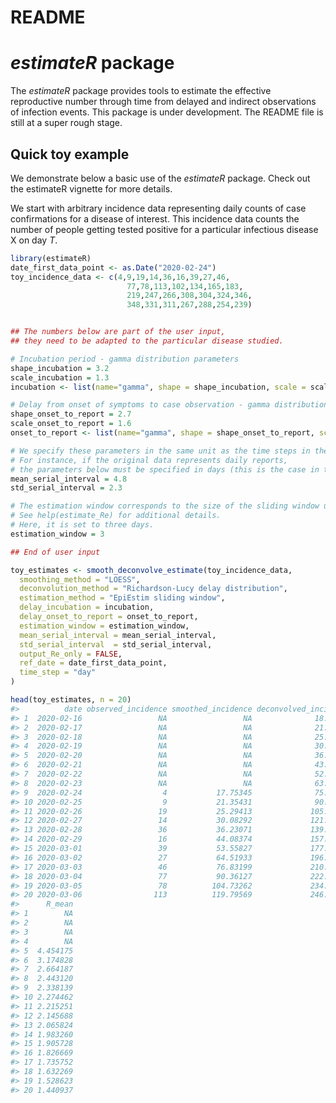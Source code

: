 README
================

# *estimateR* package

The *estimateR* package provides tools to estimate the effective
reproductive number through time from delayed and indirect observations
of infection events. This package is under development. The README file
is still at a super rough stage.

## Quick toy example

We demonstrate below a basic use of the *estimateR* package. Check out
the estimateR vignette for more details.

We start with arbitrary incidence data representing daily counts of case
confirmations for a disease of interest. This incidence data counts the
number of people getting tested positive for a particular infectious
disease X on day *T*.

``` r
library(estimateR)
date_first_data_point <- as.Date("2020-02-24")
toy_incidence_data <- c(4,9,19,14,36,16,39,27,46,
                          77,78,113,102,134,165,183,
                          219,247,266,308,304,324,346,
                          348,331,311,267,288,254,239)


## The numbers below are part of the user input, 
## they need to be adapted to the particular disease studied.

# Incubation period - gamma distribution parameters
shape_incubation = 3.2 
scale_incubation = 1.3
incubation <- list(name="gamma", shape = shape_incubation, scale = scale_incubation)

# Delay from onset of symptoms to case observation - gamma distribution parameters
shape_onset_to_report = 2.7
scale_onset_to_report = 1.6
onset_to_report <- list(name="gamma", shape = shape_onset_to_report, scale = scale_onset_to_report)

# We specify these parameters in the same unit as the time steps in the original observation data.
# For instance, if the original data represents daily reports,
# the parameters below must be specified in days (this is the case in this toy example).
mean_serial_interval = 4.8
std_serial_interval = 2.3

# The estimation window corresponds to the size of the sliding window used in EpiEstim.
# See help(estimate_Re) for additional details.
# Here, it is set to three days.
estimation_window = 3 

## End of user input

toy_estimates <- smooth_deconvolve_estimate(toy_incidence_data,
  smoothing_method = "LOESS",
  deconvolution_method = "Richardson-Lucy delay distribution",
  estimation_method = "EpiEstim sliding window",
  delay_incubation = incubation,
  delay_onset_to_report = onset_to_report,
  estimation_window = estimation_window,
  mean_serial_interval = mean_serial_interval,
  std_serial_interval  = std_serial_interval,
  output_Re_only = FALSE,
  ref_date = date_first_data_point,
  time_step = "day"
)

head(toy_estimates, n = 20)
#>          date observed_incidence smoothed_incidence deconvolved_incidence
#> 1  2020-02-16                 NA                 NA              18.43639
#> 2  2020-02-17                 NA                 NA              21.98931
#> 3  2020-02-18                 NA                 NA              25.78989
#> 4  2020-02-19                 NA                 NA              30.33052
#> 5  2020-02-20                 NA                 NA              36.10101
#> 6  2020-02-21                 NA                 NA              43.46775
#> 7  2020-02-22                 NA                 NA              52.48302
#> 8  2020-02-23                 NA                 NA              63.25173
#> 9  2020-02-24                  4           17.75345              75.80742
#> 10 2020-02-25                  9           21.35431              90.01481
#> 11 2020-02-26                 19           25.29413             105.42458
#> 12 2020-02-27                 14           30.08292             121.78595
#> 13 2020-02-28                 36           36.23071             139.21664
#> 14 2020-02-29                 16           44.08374             157.85615
#> 15 2020-03-01                 39           53.55827             177.84666
#> 16 2020-03-02                 27           64.51933             196.21270
#> 17 2020-03-03                 46           76.83199             210.79070
#> 18 2020-03-04                 77           90.36127             222.97111
#> 19 2020-03-05                 78          104.73262             234.22213
#> 20 2020-03-06                113          119.79569             246.11074
#>      R_mean
#> 1        NA
#> 2        NA
#> 3        NA
#> 4        NA
#> 5  4.454175
#> 6  3.174828
#> 7  2.664187
#> 8  2.443120
#> 9  2.338139
#> 10 2.274462
#> 11 2.215251
#> 12 2.145688
#> 13 2.065824
#> 14 1.983260
#> 15 1.905728
#> 16 1.826669
#> 17 1.735752
#> 18 1.632269
#> 19 1.528623
#> 20 1.440937
```
